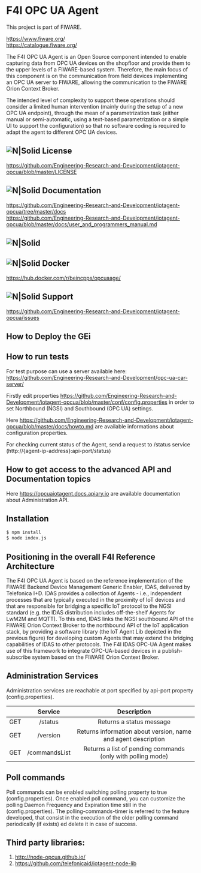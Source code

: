 # F4I OPC UA Agent
This project is part of FIWARE.

https://www.fiware.org/ <br/>
https://catalogue.fiware.org/
    
The F4I OPC UA Agent is an Open Source component intended to enable capturing data from OPC UA devices on the shopfloor and provide them to the upper levels of a FIWARE-based system. Therefore, the main focus of this component is on the communication from field devices implementing an OPC UA server to FIWARE, allowing the communication to the FIWARE Orion Context Broker.

The intended level of complexity to support these operations should consider a limited human intervention (mainly during the setup of a new OPC UA endpoint), through the mean of a parametrization task (either manual or semi-automatic, using a text-based parametrization or a simple UI to support the configuration) so that no software coding is required to adapt the agent to different OPC UA devices.

## ![N|Solid](https://img.shields.io/badge/license-AGPL-blue.svg) License
https://github.com/Engineering-Research-and-Development/iotagent-opcua/blob/master/LICENSE
## ![N|Solid](https://readthedocs.org/projects/iotagent-opcua/badge/?version=latest) Documentation
https://github.com/Engineering-Research-and-Development/iotagent-opcua/tree/master/docs <br/>
https://github.com/Engineering-Research-and-Development/iotagent-opcua/blob/master/docs/user_and_programmers_manual.md
## ![N|Solid](https://img.shields.io/badge/tag-fiware+iot-orange.svg?logo=stackoverflow)  
## ![N|Solid](https://img.shields.io/docker/pulls/beincpps/opcuaage.svg) Docker
https://hub.docker.com/r/beincpps/opcuaage/

## ![N|Solid](https://img.shields.io/badge/support-sof-yellowgreen.svg) Support
https://github.com/Engineering-Research-and-Development/iotagent-opcua/issues


## How to Deploy the GEi

## How to run tests

For test purpose can use a server available here:<br/>
https://github.com/Engineering-Research-and-Development/opc-ua-car-server/

Firstly edit properties https://github.com/Engineering-Research-and-Development/iotagent-opcua/blob/master/conf/config.properties in order to set Northbound (NGSI) and Southbound (OPC UA) settings.

Here https://github.com/Engineering-Research-and-Development/iotagent-opcua/blob/master/docs/howto.md are available informations about configuration properties.

For checking current status of the Agent, send a request to /status service (http://{agent-ip-address}:api-port/status)  

## How to get access to the advanced API and Documentation topics
Here https://opcuaiotagent.docs.apiary.io are available documentation about Administration API. 
## Installation 
```sh
$ npm install
$ node index.js
```

## Positioning in the overall F4I Reference Architecture
The F4I OPC UA Agent is based on the reference implementation of the FIWARE Backend Device Management Generic Enabler, IDAS, delivered by Telefonica I+D.
IDAS provides a collection of Agents - i.e., independent processes that are typically executed in the proximity of IoT devices and that are responsible for bridging a specific IoT protocol to the NGSI standard (e.g. the IDAS distribution includes off-the-shelf Agents for LwM2M and MQTT). To this end, IDAS links the NGSI southbound API of the FIWARE Orion Context Broker to the northbound API of the IoT application stack, by providing a software library (the IoT Agent Lib depicted in the previous figure) for developing custom Agents that may extend the bridging capabilities of IDAS to other protocols. The F4I IDAS OPC-UA Agent makes use of this framework to integrate OPC-UA-based devices in a publish-subscribe system based on the FIWARE Orion Context Broker.


## Administration Services
Administration services are reachable at port specified by api-port property (config.properties).

|     |    Service    |                          Description                          |
|-----|:-------------:|:-------------------------------------------------------------:|
| GET | /status       | Returns a status message                                      |
| GET | /version      | Returns information about version, name and agent description |
| GET | /commandsList | Returns a list of pending commands (only with polling mode)   |


## Poll commands
Poll commands can be enabled switching polling property to true (config.properties). Once enabled poll command, you can customize the polling Daemon Frequency and Expiration time still in the (config.properties). The polling-commands-timer is referred to the feature developed, that consist in the execution of the older polling command periodically (if exists) ed delete it in case of success.

## Third party libraries:
1. http://node-opcua.github.io/
2. https://github.com/telefonicaid/iotagent-node-lib
